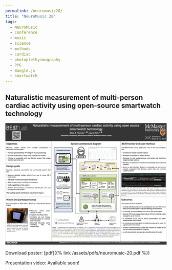 ```yaml
---
permalink: /neuromusic20/
title: "NeuroMusic 20"
tags:
  - NeuroMusic
  - conference
  - music
  - science
  - methods
  - cardiac
  - photoplethysmography
  - PPG
  - Bangle.js
  - smartwatch
---
```


## Naturalistic measurement of multi-person cardiac activity using open-source smartwatch technology

![Conference poster](/assets/images/neuromusic-20.png)

Download poster: [pdf]({% link /assets/pdfs/neuromusic-20.pdf %})

Presentation video: Available soon!
